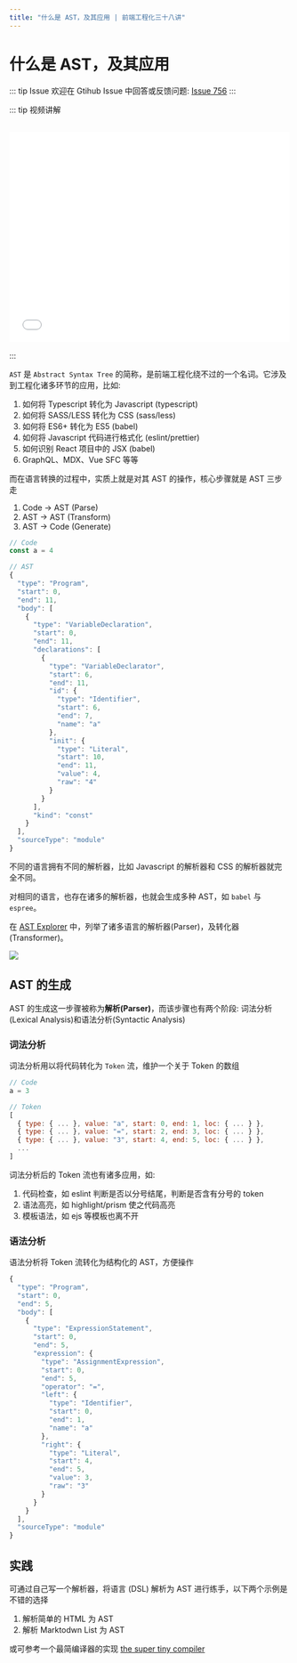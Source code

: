 ```yaml
---
title: "什么是 AST，及其应用 | 前端工程化三十八讲"
---
```


# 什么是 AST，及其应用

::: tip Issue
欢迎在 Gtihub Issue 中回答或反馈问题: [Issue 756](https://github.com/shfshanyue/Daily-Question/issues/756)
:::

::: tip 视频讲解

<iframe src="//player.bilibili.com/player.html?bvid=BV1gb4y1B7Jk" scrolling="no" border="0" frameborder="no" framespacing="0" allowfullscreen="allowfullscreen" style="width: 100%;aspect-ratio: 4 / 3;margin: 1rem 0;"></iframe>
:::

`AST` 是 `Abstract Syntax Tree` 的简称，是前端工程化绕不过的一个名词。它涉及到工程化诸多环节的应用，比如:

1. 如何将 Typescript 转化为 Javascript (typescript)
1. 如何将 SASS/LESS 转化为 CSS (sass/less)
1. 如何将 ES6+ 转化为 ES5 (babel)
1. 如何将 Javascript 代码进行格式化 (eslint/prettier)
1. 如何识别 React 项目中的 JSX (babel)
1. GraphQL、MDX、Vue SFC 等等

而在语言转换的过程中，实质上就是对其 AST 的操作，核心步骤就是 AST 三步走

1. Code -> AST (Parse)
1. AST -> AST (Transform)
1. AST -> Code (Generate)

```js
// Code
const a = 4

// AST
{
  "type": "Program",
  "start": 0,
  "end": 11,
  "body": [
    {
      "type": "VariableDeclaration",
      "start": 0,
      "end": 11,
      "declarations": [
        {
          "type": "VariableDeclarator",
          "start": 6,
          "end": 11,
          "id": {
            "type": "Identifier",
            "start": 6,
            "end": 7,
            "name": "a"
          },
          "init": {
            "type": "Literal",
            "start": 10,
            "end": 11,
            "value": 4,
            "raw": "4"
          }
        }
      ],
      "kind": "const"
    }
  ],
  "sourceType": "module"
}
```

不同的语言拥有不同的解析器，比如 Javascript 的解析器和 CSS 的解析器就完全不同。

对相同的语言，也存在诸多的解析器，也就会生成多种 AST，如 `babel` 与 `espree`。

在 [AST Explorer](https://astexplorer.net/) 中，列举了诸多语言的解析器(Parser)，及转化器(Transformer)。

![](https://p3-juejin.byteimg.com/tos-cn-i-k3u1fbpfcp/96e2f4eba4e5475faab8068d7c06c43c~tplv-k3u1fbpfcp-zoom-1.image)

## AST 的生成

AST 的生成这一步骤被称为**解析(Parser)**，而该步骤也有两个阶段: 词法分析(Lexical Analysis)和语法分析(Syntactic Analysis)

### 词法分析

词法分析用以将代码转化为 `Token` 流，维护一个关于 Token 的数组

```js
// Code
a = 3

// Token
[
  { type: { ... }, value: "a", start: 0, end: 1, loc: { ... } },
  { type: { ... }, value: "=", start: 2, end: 3, loc: { ... } },
  { type: { ... }, value: "3", start: 4, end: 5, loc: { ... } },
  ...
]
```

词法分析后的 Token 流也有诸多应用，如:

1. 代码检查，如 eslint 判断是否以分号结尾，判断是否含有分号的 token
1. 语法高亮，如 highlight/prism 使之代码高亮
1. 模板语法，如 ejs 等模板也离不开

### 语法分析

语法分析将 Token 流转化为结构化的 AST，方便操作

```js
{
  "type": "Program",
  "start": 0,
  "end": 5,
  "body": [
    {
      "type": "ExpressionStatement",
      "start": 0,
      "end": 5,
      "expression": {
        "type": "AssignmentExpression",
        "start": 0,
        "end": 5,
        "operator": "=",
        "left": {
          "type": "Identifier",
          "start": 0,
          "end": 1,
          "name": "a"
        },
        "right": {
          "type": "Literal",
          "start": 4,
          "end": 5,
          "value": 3,
          "raw": "3"
        }
      }
    }
  ],
  "sourceType": "module"
}
```

## 实践

可通过自己写一个解析器，将语言 (DSL) 解析为 AST 进行练手，以下两个示例是不错的选择

1. 解析简单的 HTML 为 AST
1. 解析 Marktodwn List 为 AST

或可参考一个最简编译器的实现 [the super tiny compiler](https://github.com/jamiebuilds/the-super-tiny-compiler)

